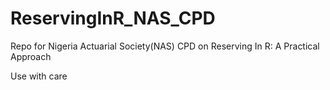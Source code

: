 # ReservingInR_NAS_CPD
Repo for Nigeria Actuarial Society(NAS) CPD on Reserving In R: A Practical Approach

Use with care
